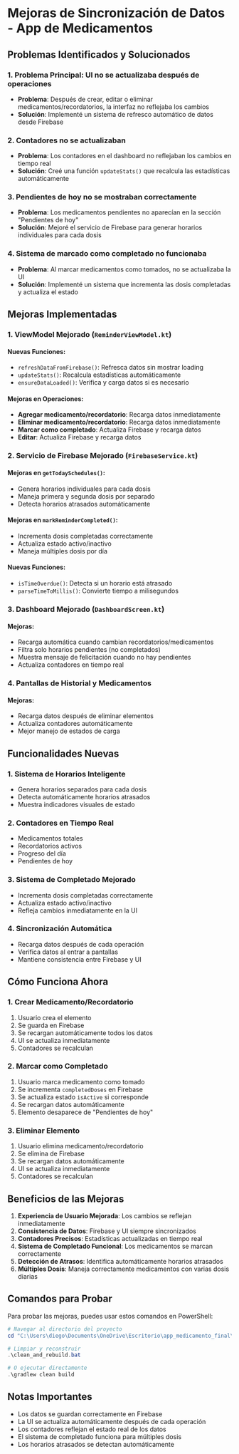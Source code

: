 # Mejoras de Sincronización de Datos - App de Medicamentos

## Problemas Identificados y Solucionados

### 1. **Problema Principal: UI no se actualizaba después de operaciones**
- **Problema**: Después de crear, editar o eliminar medicamentos/recordatorios, la interfaz no reflejaba los cambios
- **Solución**: Implementé un sistema de refresco automático de datos desde Firebase

### 2. **Contadores no se actualizaban**
- **Problema**: Los contadores en el dashboard no reflejaban los cambios en tiempo real
- **Solución**: Creé una función `updateStats()` que recalcula las estadísticas automáticamente

### 3. **Pendientes de hoy no se mostraban correctamente**
- **Problema**: Los medicamentos pendientes no aparecían en la sección "Pendientes de hoy"
- **Solución**: Mejoré el servicio de Firebase para generar horarios individuales para cada dosis

### 4. **Sistema de marcado como completado no funcionaba**
- **Problema**: Al marcar medicamentos como tomados, no se actualizaba la UI
- **Solución**: Implementé un sistema que incrementa las dosis completadas y actualiza el estado

## Mejoras Implementadas

### 1. **ViewModel Mejorado (`ReminderViewModel.kt`)**

#### Nuevas Funciones:
- `refreshDataFromFirebase()`: Refresca datos sin mostrar loading
- `updateStats()`: Recalcula estadísticas automáticamente
- `ensureDataLoaded()`: Verifica y carga datos si es necesario

#### Mejoras en Operaciones:
- **Agregar medicamento/recordatorio**: Recarga datos inmediatamente
- **Eliminar medicamento/recordatorio**: Recarga datos inmediatamente
- **Marcar como completado**: Actualiza Firebase y recarga datos
- **Editar**: Actualiza Firebase y recarga datos

### 2. **Servicio de Firebase Mejorado (`FirebaseService.kt`)**

#### Mejoras en `getTodaySchedules()`:
- Genera horarios individuales para cada dosis
- Maneja primera y segunda dosis por separado
- Detecta horarios atrasados automáticamente

#### Mejoras en `markReminderCompleted()`:
- Incrementa dosis completadas correctamente
- Actualiza estado activo/inactivo
- Maneja múltiples dosis por día

#### Nuevas Funciones:
- `isTimeOverdue()`: Detecta si un horario está atrasado
- `parseTimeToMillis()`: Convierte tiempo a milisegundos

### 3. **Dashboard Mejorado (`DashboardScreen.kt`)**

#### Mejoras:
- Recarga automática cuando cambian recordatorios/medicamentos
- Filtra solo horarios pendientes (no completados)
- Muestra mensaje de felicitación cuando no hay pendientes
- Actualiza contadores en tiempo real

### 4. **Pantallas de Historial y Medicamentos**

#### Mejoras:
- Recarga datos después de eliminar elementos
- Actualiza contadores automáticamente
- Mejor manejo de estados de carga

## Funcionalidades Nuevas

### 1. **Sistema de Horarios Inteligente**
- Genera horarios separados para cada dosis
- Detecta automáticamente horarios atrasados
- Muestra indicadores visuales de estado

### 2. **Contadores en Tiempo Real**
- Medicamentos totales
- Recordatorios activos
- Progreso del día
- Pendientes de hoy

### 3. **Sistema de Completado Mejorado**
- Incrementa dosis completadas correctamente
- Actualiza estado activo/inactivo
- Refleja cambios inmediatamente en la UI

### 4. **Sincronización Automática**
- Recarga datos después de cada operación
- Verifica datos al entrar a pantallas
- Mantiene consistencia entre Firebase y UI

## Cómo Funciona Ahora

### 1. **Crear Medicamento/Recordatorio**
1. Usuario crea el elemento
2. Se guarda en Firebase
3. Se recargan automáticamente todos los datos
4. UI se actualiza inmediatamente
5. Contadores se recalculan

### 2. **Marcar como Completado**
1. Usuario marca medicamento como tomado
2. Se incrementa `completedDoses` en Firebase
3. Se actualiza estado `isActive` si corresponde
4. Se recargan datos automáticamente
5. Elemento desaparece de "Pendientes de hoy"

### 3. **Eliminar Elemento**
1. Usuario elimina medicamento/recordatorio
2. Se elimina de Firebase
3. Se recargan datos automáticamente
4. UI se actualiza inmediatamente
5. Contadores se recalculan

## Beneficios de las Mejoras

1. **Experiencia de Usuario Mejorada**: Los cambios se reflejan inmediatamente
2. **Consistencia de Datos**: Firebase y UI siempre sincronizados
3. **Contadores Precisos**: Estadísticas actualizadas en tiempo real
4. **Sistema de Completado Funcional**: Los medicamentos se marcan correctamente
5. **Detección de Atrasos**: Identifica automáticamente horarios atrasados
6. **Múltiples Dosis**: Maneja correctamente medicamentos con varias dosis diarias

## Comandos para Probar

Para probar las mejoras, puedes usar estos comandos en PowerShell:

```powershell
# Navegar al directorio del proyecto
cd "C:\Users\diego\Documents\OneDrive\Escritorio\app_medicamento_final\phone_medication"

# Limpiar y reconstruir
.\clean_and_rebuild.bat

# O ejecutar directamente
.\gradlew clean build
```

## Notas Importantes

- Los datos se guardan correctamente en Firebase
- La UI se actualiza automáticamente después de cada operación
- Los contadores reflejan el estado real de los datos
- El sistema de completado funciona para múltiples dosis
- Los horarios atrasados se detectan automáticamente
